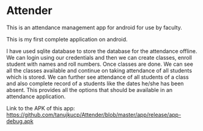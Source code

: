 # Attender
This is an attendance management app for android for use by faculty.

This is my first complete application on android.

I have used sqlite database to store the database for the attendance offline.
We can login using our credentials and then we can create classes, enroll student with names and roll numbers. Once classes are done. We can see all the classes available and continue on taking attendance of all students which is stored. We can further see attendance of all students of a class and also complete record of a students like the dates he/she has been absent.
This provides all the options that should be available in an attendance application.

Link to the APK of this app: 
     https://github.com/tanujkucp/Attender/blob/master/app/release/app-debug.apk
     
